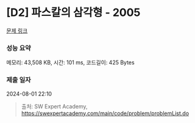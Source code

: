 # [D2] 파스칼의 삼각형 - 2005 

[문제 링크](https://swexpertacademy.com/main/code/problem/problemDetail.do?contestProbId=AV5P0-h6Ak4DFAUq) 

### 성능 요약

메모리: 43,508 KB, 시간: 101 ms, 코드길이: 425 Bytes

### 제출 일자

2024-08-01 22:10



> 출처: SW Expert Academy, https://swexpertacademy.com/main/code/problem/problemList.do
